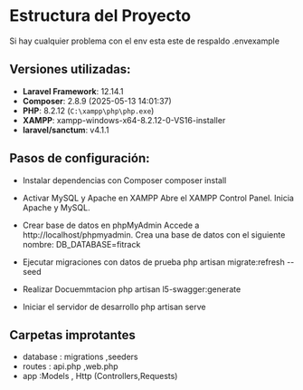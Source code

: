 # Estructura del Proyecto
Si hay cualquier problema con el env esta este de respaldo .envexample

## Versiones utilizadas:
- **Laravel Framework**: 12.14.1
- **Composer**: 2.8.9 (2025-05-13 14:01:37)
- **PHP**: 8.2.12 (`C:\xampp\php\php.exe`)
- **XAMPP**: xampp-windows-x64-8.2.12-0-VS16-installer
- **laravel/sanctum**: v4.1.1

## Pasos de configuración:

- Instalar dependencias con Composer
   composer install

- Activar MySQL y Apache en XAMPP
    Abre el XAMPP Control Panel.
    Inicia Apache y MySQL.

- Crear base de datos en phpMyAdmin
    Accede a http://localhost/phpmyadmin.
    Crea una base de datos con el siguiente nombre:
    DB_DATABASE=fitrack

- Ejecutar migraciones con datos de prueba
    php artisan migrate:refresh --seed

- Realizar Docuemmtacion
    php artisan l5-swagger:generate

- Iniciar el servidor de desarrollo
    php artisan serve

## Carpetas improtantes
- database : migrations ,seeders
- routes : api.php ,web.php
- app :Models , Http (Controllers,Requests)